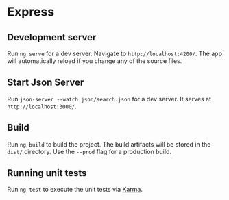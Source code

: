 # Express

## Development server

Run `ng serve` for a dev server. Navigate to `http://localhost:4200/`. The app will automatically reload if you change any of the source files.

## Start Json Server

Run `json-server --watch json/search.json` for a dev server. It serves at `http://localhost:3000/`. 

## Build

Run `ng build` to build the project. The build artifacts will be stored in the `dist/` directory. Use the `--prod` flag for a production build.

## Running unit tests

Run `ng test` to execute the unit tests via [Karma](https://karma-runner.github.io).
